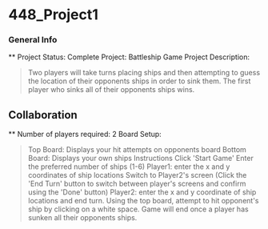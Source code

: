 # 448_Project1

### General Info
**
Project Status: Complete
Project: Battleship Game
Project Description: 
  >Two players will take turns placing ships and then attempting to guess the location of their opponents ships in order to sink them. 
  >The first player who sinks all of their opponents ships wins.

## Collaboration
**
Number of players required: 2
Board Setup:
  >Top Board: Displays your hit attempts on opponents board
  >Bottom Board: Displays your own ships
Instructions
  >Click 'Start Game'
  >Enter the preferred number of ships (1-6)
  >Player1: enter the x and y coordinates of ship locations
  >Switch to Player2's screen (Click the 'End Turn' button to switch between player's screens and confirm using the 'Done' button)
  >Player2: enter the x and y coordinate of ship locations and end turn.
  >Using the top board, attempt to hit opponent's ship by clicking on a white space.
  >Game will end once a player has sunken all their opponents ships.
